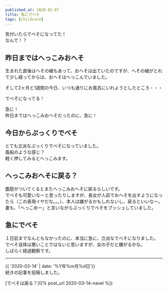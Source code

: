 ```yaml
---
published_at: 2020-02-07
title: 急にでべそ
tags: [childcare]
---
```


気付いたらでべそになってた！  
なんで！？  

## 昨日まではへっこみおへそ

生まれた直後はへその緒もあって、おへそは出ていたのですが、へその緒がとれて少し経ってからは、おへそはへっこんでいました。  

そして2ヶ月と1週間の今日、いつも通りにお風呂にいれようとしたところ・・・  

でべそになってる！  

急に！  
昨日まではへっこみおへそだったのに、急に！  

## 今日からぷっくりでべそ

とても立派なぷっくりでべそになっていました。  
風船のような感じ？  
軽く押してみるとへっこみます。  

## へっこみおへそに戻る？

腹筋がついてくるとまたへっこみおへそに戻るらしいです。  
でべそも可愛いなーと思ったりしますが、長女が人前でおへそを出すようになったら（この表現イヤだな。。。）、本人は嫌がるかもしれないし、戻るといいなー。  
妻も、「へっこめー」と言いながらぷっくりでべそをプッシュしていました。  

## 急にでべそ

１日前までなんともなかったのに、本当に急に、立派なでべそになりました。  
でべそ自体は悪いことではないと思いますが、女の子だと嫌がるかな。  
しばらく経過観察です。  

---

{{ '2020-03-14' | date: '%Y年%m月%d日'}}  
続きの記事を投稿しました。  

[でべそは戻る？]({% post_url 2020-03-14-navel %})  
